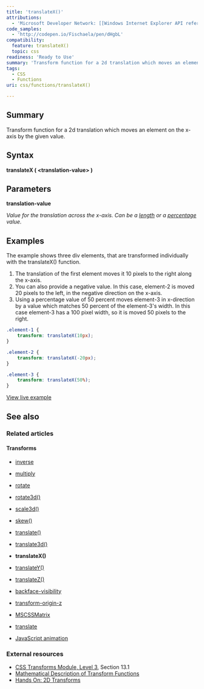 ```yaml
---
title: 'translateX()'
attributions:
  - 'Microsoft Developer Network: [[Windows Internet Explorer API reference](http://msdn.microsoft.com/en-us/library/ie/hh828809%28v=vs.85%29.aspx) Article]'
code_samples:
  - 'http://codepen.io/Fischaela/pen/dHgbL'
compatibility:
  feature: translateX()
  topic: css
readiness: 'Ready to Use'
summary: 'Transform function for a 2d translation which moves an element on the x-axis by the given value.'
tags:
  - CSS
  - Functions
uri: css/functions/translateX()

---
```

## Summary

Transform function for a 2d translation which moves an element on the x-axis by the given value.

## Syntax

**translateX ( \<translation-value\> )**

## Parameters

**translation-value**

*Value for the translation across the x-axis. Can be a [length](/css/data_types/length) or a [percentage](/css/data_types/percentage) value.*

## Examples

The example shows three div elements, that are transformed individually with the translateX() function.

1.  The translation of the first element moves it 10 pixels to the right along the x-axis.
2.  You can also provide a negative value. In this case, element-2 is moved 20 pixels to the left, in the negative direction on the x-axis.
3.  Using a percentage value of 50 percent moves element-3 in x-direction by a value which matches 50 percent of the element-3's width. In this case element-3 has a 100 pixel width, so it is moved 50 pixels to the right.

``` css
.element-1 {
    transform: translateX(10px);
}

.element-2 {
    transform: translateX(-20px);
}

.element-3 {
    transform: translateX(50%);
}
```

[View live example](http://codepen.io/Fischaela/pen/dHgbL)

## See also

### Related articles

#### Transforms

-   [inverse](/css/cssom/MSCSSMatrix/methods/inverse)

-   [multiply](/css/cssom/MSCSSMatrix/methods/multiply)

-   [rotate](/css/cssom/MSCSSMatrix/methods/rotate)

-   [rotate3d()](/css/functions/rotate3d())

-   [scale3d()](/css/functions/scale3d())

-   [skew()](/css/functions/skew())

-   [translate()](/css/functions/translate())

-   [translate3d()](/css/functions/translate3d())

-   **translateX()**

-   [translateY()](/css/functions/translateY())

-   [translateZ()](/css/functions/translateZ())

-   [backface-visibility](/css/properties/backface-visibility)

-   [transform-origin-z](/css/properties/transform-origin-z)

-   [MSCSSMatrix](/css/transforms/MSCSSMatrix)

-   [translate](/css/transforms/MSCSSMatrix/translate)

-   [JavaScript animation](/tutorials/animation_in_javascript_2)

### External resources

-   [CSS Transforms Module, Level 3](http://go.microsoft.com/fwlink/p/?LinkID=223145), Section 13.1
-   [Mathematical Description of Transform Functions](http://go.microsoft.com/fwlink/p/?LinkId=256246)
-   [Hands On: 2D Transforms](http://go.microsoft.com/fwlink/?LinkID=240163)
